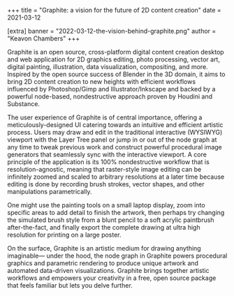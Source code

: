 +++
title = "Graphite: a vision for the future of 2D content creation"
date = 2021-03-12

[extra]
banner = "2022-03-12-the-vision-behind-graphite.png"
author = "Keavon Chambers"
+++

Graphite is an open source, cross-platform digital content creation desktop and web application for 2D graphics editing, photo processing, vector art, digital painting, illustration, data visualization, compositing, and more. Inspired by the open source success of Blender in the 3D domain, it aims to bring 2D content creation to new heights with efficient workflows influenced by Photoshop/Gimp and Illustrator/Inkscape and backed by a powerful node-based, nondestructive approach proven by Houdini and Substance.

The user experience of Graphite is of central importance, offering a meticulously-designed UI catering towards an intuitive and efficient artistic process. Users may draw and edit in the traditional interactive (WYSIWYG) viewport with the Layer Tree panel or jump in or out of the node graph at any time to tweak previous work and construct powerful procedural image generators that seamlessly sync with the interactive viewport. A core principle of the application is its 100% nondestructive workflow that is resolution-agnostic, meaning that raster-style image editing can be infinitely zoomed and scaled to arbitrary resolutions at a later time because editing is done by recording brush strokes, vector shapes, and other manipulations parametrically.

<!-- more -->

One might use the painting tools on a small laptop display, zoom into specific areas to add detail to finish the artwork, then perhaps try changing the simulated brush style from a blunt pencil to a soft acrylic paintbrush after-the-fact, and finally export the complete drawing at ultra high resolution for printing on a large poster.

On the surface, Graphite is an artistic medium for drawing anything imaginable— under the hood, the node graph in Graphite powers procedural graphics and parametric rendering to produce unique artwork and automated data-driven visualizations. Graphite brings together artistic workflows and empowers your creativity in a free, open source package that feels familiar but lets you delve further.
